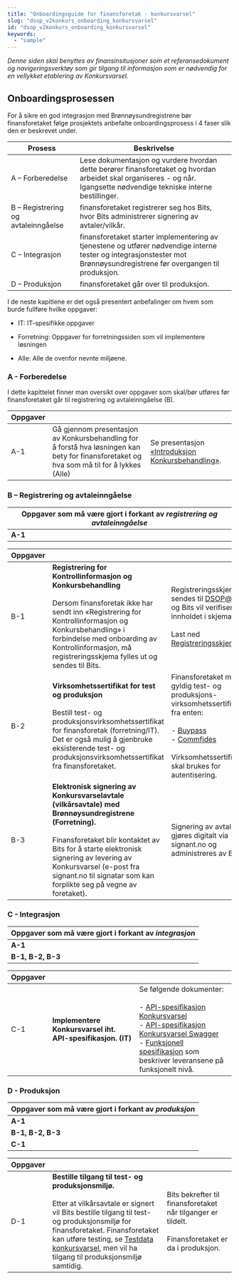 ```yaml
---
title: "Onboardingsguide for finansforetak - konkursvarsel"
slug: "dsop_v2konkurs_onboarding_konkursvarsel"
id: "dsop_v2konkurs_onboarding_konkursvarsel"
keywords:
  - "sample"
---
```


*Denne siden skal benyttes av finansinsitusjoner som et referansedokument og navigeringsverktøy som gir tilgang til 
informasjon som er nødvendig for en vellykket etablering av Konkursvarsel.*

## Onboardingsprosessen 

For å sikre en god integrasjon med Brønnøysundregistrene bør finansforetaket følge prosjektets anbefalte 
onboardingsprosess i 4 faser slik den er beskrevet under.  


| Prosess                             | Beskrivelse                                                                                                                                                              |
|-------------------------------------|--------------------------------------------------------------------------------------------------------------------------------------------------------------------------|
| A – Forberedelse                    | Lese dokumentasjon og vurdere hvordan dette berører finansforetaket og hvordan arbeidet skal organiseres - og når. Igangsette nødvendige tekniske interne bestillinger.  |
| B – Registrering og avtaleinngåelse | finansforetaket registrerer seg hos Bits, hvor Bits administrerer signering av avtaler/vilkår.                                                                           |
| C – Integrasjon                     | finansforetaket starter implementering av tjenestene og utfører nødvendige interne tester og integrasjonstester mot Brønnøysundregistrene før overgangen til produksjon. |
| D – Produksjon                      | finansforetaket går over til produksjon.                                                                                                                                 |


I de neste kapitlene er det også presentert anbefalinger om hvem som burde fullføre hvilke oppgaver:  

* IT: IT-spesifikke oppgaver 

* Forretning: Oppgaver for forretningssiden som vil implementere løsningen 

* Alle: Alle de ovenfor nevnte miljøene.

### A - Forberedelse

I dette kapittelet finner man oversikt over oppgaver som skal/bør utføres før finansforetaket går til registrering og 
avtaleinngåelse (B).
 

| Oppgaver |                                                                                                                                            |                                                                                                                    |
|----------|--------------------------------------------------------------------------------------------------------------------------------------------|--------------------------------------------------------------------------------------------------------------------|
| A-1      | Gå gjennom presentasjon av Konkursbehandling for å forstå hva løsningen kan bety for finansforetaket og hva som må til for å lykkes (Alle) | Se presentasjon [«Introduksjon Konkursbehandling»](https://dokumentasjon.dsop.no/assets/presentasjon_konkurs.pdf). |


	
### B – Registrering og avtaleinngåelse


| Oppgaver som må være gjort i forkant av *registrering og avtaleinngåelse* |
|---------------------------------------------------------------------------|
| **A-1**                                                                   |

| Oppgaver |                                                                                                                                                                                                                                                                                                             |                                                                                                                                                                                                                                                                                                                                       |
|----------|-------------------------------------------------------------------------------------------------------------------------------------------------------------------------------------------------------------------------------------------------------------------------------------------------------------|---------------------------------------------------------------------------------------------------------------------------------------------------------------------------------------------------------------------------------------------------------------------------------------------------------------------------------------|
| B-1      | **Registrering for Kontrollinformasjon og Konkursbehandling** <br> <br> Dersom finansforetak ikke har sendt inn «Registrering for Kontrollinformasjon og Konkursbehandling» i forbindelse med onboarding av Kontrollinformasjon, må registreringsskjema fylles ut og sendes til Bits.                       | Registreringsskjema sendes til DSOP@bits.no og Bits vil verifisere innholdet i skjemaet.  <br><br>  Last ned [Registreringsskjema her](assets/Registrering_Hoved_Kontroll_Fellesstandard.docx).                                                                                                                                       |
| B-2      | **Virksomhetssertifikat for test og produksjon** <br><br> Bestill test- og produksjonsvirksomhetssertifikat for finansforetak (forretning/IT). Det er også mulig å gjenbruke eksisterende test- og produksjonsvirksomhetssertifikat fra finansforetaket.                                                    | Finansforetaket må ha gyldig test- og produksjons-virksomhetssertifikater fra enten: <br><br> - [Buypass](https://www.buypass.no/produkter/virksomhetssertifikat-esegl#oversikt-VID) <br> - [Commfides](https://www.commfides.com/commfides-virksomhetssertifikat/) <br> <br> Virksomhetssertifikatene skal brukes for autentisering. |
| B-3      | **Elektronisk signering av Konkursvarselavtale (vilkårsavtale) med Brønnøysundregistrene (Forretning).** <br> <br> Finansforetaket blir kontaktet av Bits for å starte elektronisk signering av levering av Konkursvarsel (e-post fra signant.no til signatar som kan forplikte seg på vegne av foretaket). | Signering av avtale gjøres digitalt via signant.no og administreres av Bits.                                                                                                                                                                                                                                                          |

### C - Integrasjon

| Oppgaver som må være gjort i forkant av *integrasjon* |
|-------------------------------------------------------|
| **A-1**                                               |
| **B-1, B-2, B-3**                                     |


| Oppgaver |                                                             |                                                                                                                                                                                                                                                                                                                                                                                                                   |
|----------|-------------------------------------------------------------|-------------------------------------------------------------------------------------------------------------------------------------------------------------------------------------------------------------------------------------------------------------------------------------------------------------------------------------------------------------------------------------------------------------------|
| C-1      | **Implementere Konkursvarsel iht. API-spesifikasjon. (IT)** | Se følgende dokumenter: <br><br> - [API-spesifikasjon Konkursvarsel](https://dokumentasjon.dsop.no/assets/Konkursvarsel-API-dokumentasjon.html) <br> - [API-spesifikasjon Konkursvarsel Swagger](https://bitsnorge.github.io/dsop-konkursvarsel-api) <br> - [Funksjonell spesifikasjon](https://dokumentasjon.dsop.no/dsop_v2konkurs_functionalspecification.html) som beskriver leveransene på funksjonelt nivå. |

### D - Produksjon

| Oppgaver som må være gjort i forkant av *produksjon* |
|------------------------------------------------------|
| **A-1**                                              |
| **B-1, B-2, B-3**                                    |
| **C-1**                                              |


| Oppgaver |                                                                                                                                                                                                                                                                                                                                                        |                                                                                                            |
|----------|--------------------------------------------------------------------------------------------------------------------------------------------------------------------------------------------------------------------------------------------------------------------------------------------------------------------------------------------------------|------------------------------------------------------------------------------------------------------------|
| D-1      | **Bestille tilgang til test- og produksjonsmiljø.** <br><br> Etter at vilkårsavtale er signert vil Bits bestille tilgang til test- og produksjonsmiljø for finansforetaket. Finansforetaket kan utføre testing, se [Testdata konkursvarsel](https://dokumentasjon.dsop.no/dsop_v2konkurs_test.html), men vil ha tilgang til produksjonsmiljø samtidig. | Bits bekrefter til finansforetaket når tilganger er tildelt. <br> <br> Finansforetaket er da i produksjon. |


